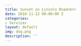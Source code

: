 ```yaml
---
title: Sunset on Lincoln Road<br>
date: 2018-11-22 00:00:00 Z
categories:
- Services
layout: default
img: dog.png
description: ''
---
```


 
